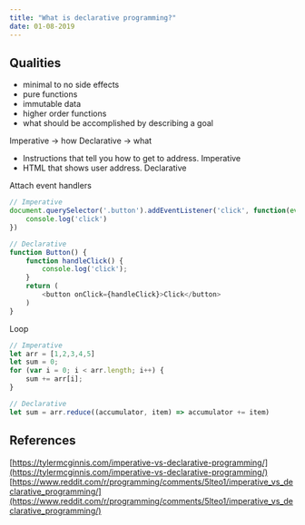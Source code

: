 ```yaml
---
title: "What is declarative programming?"
date: 01-08-2019
---
```


## Qualities
- minimal to no side effects
- pure functions
- immutable data
- higher order functions
- what should be accomplished by describing a goal

Imperative -> how
Declarative -> what

- Instructions that tell you how to get to address. Imperative
- HTML that shows user address. Declarative

Attach event handlers

```js
// Imperative
document.querySelector('.button').addEventListener('click', function(event) {
    console.log('click')
})

// Declarative
function Button() {
    function handleClick() {
        console.log('click');
    }
    return (
        <button onClick={handleClick}>Click</button>
    )
}
```

Loop

```js
// Imperative
let arr = [1,2,3,4,5]
let sum = 0;
for (var i = 0; i < arr.length; i++) {
    sum += arr[i];
}

// Declarative
let sum = arr.reduce((accumulator, item) => accumulator += item)
```


## References

[https://tylermcginnis.com/imperative-vs-declarative-programming/](https://tylermcginnis.com/imperative-vs-declarative-programming/)
[https://www.reddit.com/r/programming/comments/5lteo1/imperative_vs_declarative_programming/](https://www.reddit.com/r/programming/comments/5lteo1/imperative_vs_declarative_programming/)